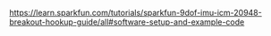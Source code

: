 https://learn.sparkfun.com/tutorials/sparkfun-9dof-imu-icm-20948-breakout-hookup-guide/all#software-setup-and-example-code
